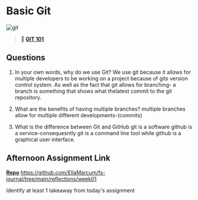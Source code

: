 # Basic Git

![git](https://git-scm.com/images/branching-illustration@2x.png)

> **📖 [GIT 101](https://codeworksacademy.com/fs-student-guide/resources/wk1/01-GIT)**

## Questions

1. In your own words, why do we use Git?
We use git because it allows for multiple developers to be working on a project because of gits version control system. As well as the fact that git allows for branching- a branch is something that shows what thelatest commit to the git repository.

2. What are the benefits of having multiple branches?
multiple branches allow for multiple different developments-(commits)

3. What is the difference between Git and GitHub
git is a software github is a service-consequesntly git is a command line tool while github is a  graphical user interface.

## Afternoon Assignment Link

**[Repo](https://github.com/EllaMarcum/<ASSIGNMENT_REPO>)**
https://github.com/EllaMarcum/fs-journal/tree/main/reflections/week01

Identify at least 1 takeaway from today's assignment

